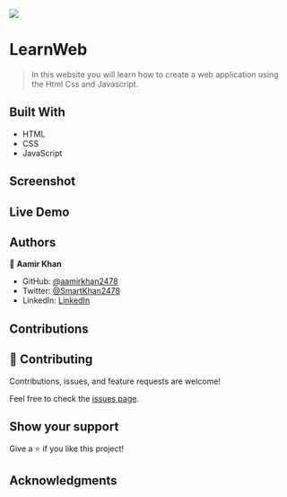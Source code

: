 ![](https://img.shields.io/badge/Microverse-blueviolet)

# LearnWeb

> In this website you will learn how to create a web application using the Html Css and Javascript.

## Built With

- HTML
- CSS
- JavaScript

## Screenshot

## Live Demo

## Authors

👤 **Aamir Khan**

- GitHub: [@aamirkhan2478](https://github.com/aamirkhan2478)
- Twitter: [@SmartKhan2478](https://twitter.com/SmartKhan2478)
- LinkedIn: [LinkedIn](https://www.linkedin.com/in/aamir-khan-302a44237/)


## Contributions


## 🤝 Contributing

Contributions, issues, and feature requests are welcome!

Feel free to check the [issues page](https://github.com/aamirkhan2478/portfolio-project/issues).

## Show your support

Give a ⭐️ if you like this project!

## Acknowledgments

